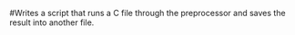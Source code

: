 #Writes a script that runs a C file through the preprocessor and saves the result into another file.
